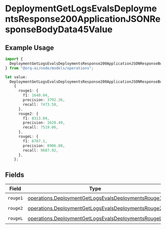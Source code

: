 # DeploymentGetLogsEvalsDeploymentsResponse200ApplicationJSONResponseBodyData45Value

## Example Usage

```typescript
import {
  DeploymentGetLogsEvalsDeploymentsResponse200ApplicationJSONResponseBodyData45Value,
} from "@orq-ai/node/models/operations";

let value:
  DeploymentGetLogsEvalsDeploymentsResponse200ApplicationJSONResponseBodyData45Value =
    {
      rouge1: {
        f1: 1640.04,
        precision: 3792.36,
        recall: 7473.58,
      },
      rouge2: {
        f1: 8313.04,
        precision: 1628.49,
        recall: 7519.06,
      },
      rougeL: {
        f1: 6707.1,
        precision: 8906.88,
        recall: 9687.92,
      },
    };
```

## Fields

| Field                                                                                                                    | Type                                                                                                                     | Required                                                                                                                 | Description                                                                                                              |
| ------------------------------------------------------------------------------------------------------------------------ | ------------------------------------------------------------------------------------------------------------------------ | ------------------------------------------------------------------------------------------------------------------------ | ------------------------------------------------------------------------------------------------------------------------ |
| `rouge1`                                                                                                                 | [operations.DeploymentGetLogsEvalsDeploymentsRouge1](../../models/operations/deploymentgetlogsevalsdeploymentsrouge1.md) | :heavy_check_mark:                                                                                                       | N/A                                                                                                                      |
| `rouge2`                                                                                                                 | [operations.DeploymentGetLogsEvalsDeploymentsRouge2](../../models/operations/deploymentgetlogsevalsdeploymentsrouge2.md) | :heavy_check_mark:                                                                                                       | N/A                                                                                                                      |
| `rougeL`                                                                                                                 | [operations.DeploymentGetLogsEvalsDeploymentsRougeL](../../models/operations/deploymentgetlogsevalsdeploymentsrougel.md) | :heavy_check_mark:                                                                                                       | N/A                                                                                                                      |